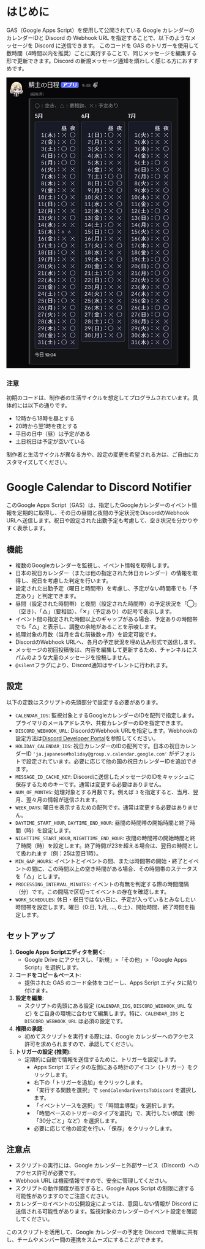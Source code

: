# はじめに

GAS（Google Apps Script）を使用して公開されている Google カレンダーのカレンダーIDと Discord の Webhook URL を指定することで、以下のようなメッセージを Discord に送信できます。
このコードを GAS のトリガーを使用して数時間（4時間以内を推奨）ごとに実行することで、同じメッセージを編集する形で更新できます。Discord の新規メッセージ通知を煩わしく感じる方におすすめです。

![メッセージの例](https://github.com/murahito130/Google-Calendar-to-Discord-Notifier/blob/main/example.png)

### 注意

初期のコードは、制作者の生活サイクルを想定してプログラムされています。具体的には以下の通りです。

- 12時から18時を昼とする
- 20時から翌1時を夜とする
- 平日の日中（昼）は予定がある
- 土日祝日は予定が空いている

制作者と生活サイクルが異なる方や、設定の変更を希望される方は、ご自由にカスタマイズしてください。

# Google Calendar to Discord Notifier

このGoogle Apps Script（GAS）は、指定したGoogleカレンダーのイベント情報を定期的に取得し、その日の昼間と夜間の予定状況をDiscordのWebhook URLへ送信します。祝日や設定された出勤予定も考慮して、空き状況を分かりやすく表示します。

## 機能

- 複数のGoogleカレンダーを監視し、イベント情報を取得します。
- 日本の祝日カレンダー（または他の指定された休日カレンダー）の情報を取得し、祝日を考慮した判定を行います。
- 設定された出勤予定（曜日と時間帯）を考慮し、予定がない時間帯でも「予定あり」と判定できます。
- 昼間（設定された時間帯）と夜間（設定された時間帯）の予定状況を「◯」（空き）、「△」（要相談）、「✕」（予定あり）の記号で表示します。
- イベント間の指定された時間以上のギャップがある場合、予定ありの時間帯でも「△」と表示し、調整の余地があることを示唆します。
- 処理対象の月数（当月を含む前後数ヶ月）を設定可能です。
- DiscordのWebhook URLへ、各月の予定状況を埋め込み形式で送信します。
- メッセージの初回投稿後は、内容を編集して更新するため、チャンネルにスパムのような大量のメッセージを投稿しません。
- `@silent`フラグにより、Discord通知はサイレントに行われます。

## 設定

以下の定数はスクリプトの先頭部分で設定する必要があります。

- `CALENDAR_IDS`: 監視対象とするGoogleカレンダーのIDを配列で指定します。プライマリのメールアドレスや、共有カレンダーのIDを指定できます。
- `DISCORD_WEBHOOK_URL`: DiscordのWebhook URLを指定します。Webhookの設定方法は[Discord Developer Portal](https://discord.com/developers/docs/resources/webhook)を参照してください。
- `HOLIDAY_CALENDAR_IDS`: 祝日カレンダーのIDの配列です。日本の祝日カレンダーID `'ja.japanese#holiday@group.v.calendar.google.com'` がデフォルトで設定されています。必要に応じて他の国の祝日カレンダーIDを追加できます。
- `MESSAGE_ID_CACHE_KEY`: Discordに送信したメッセージのIDをキャッシュに保存するためのキーです。通常は変更する必要はありません。
- `NUM_OF_MONTHS`: 処理対象とする月数です。例えば `3` を指定すると、当月、翌月、翌々月の情報が送信されます。
- `WEEK_DAYS`: 曜日を表示するための配列です。通常は変更する必要はありません。
- `DAYTIME_START_HOUR`, `DAYTIME_END_HOUR`: 昼間の時間帯の開始時間と終了時間（時）を設定します。
- `NIGHTTIME_START_HOUR`, `NIGHTTIME_END_HOUR`: 夜間の時間帯の開始時間と終了時間（時）を設定します。終了時間が23を超える場合は、翌日の時間として扱われます（例：25は翌日1時）。
- `MIN_GAP_HOURS`: イベントとイベントの間、または時間帯の開始・終了とイベントの間に、この時間以上の空き時間がある場合、その時間帯のステータスを「△」とします。
- `PROCESSING_INTERVAL_MINUTES`: イベントの有無を判定する際の時間間隔（分）です。この間隔で区切ってイベントの存在を確認します。
- `WORK_SCHEDULES`: 休日・祝日ではない日に、予定が入っているとみなしたい時間帯を設定します。曜日（0:日, 1:月, ..., 6:土）、開始時間、終了時間を指定します。

## セットアップ

1. **Google Apps Scriptエディタを開く**:
   - Google Drive にアクセスし、「新規」>「その他」>「Google Apps Script」を選択します。
2. **コードをコピー＆ペースト**:
   - 提供された GAS のコード全体をコピーし、Apps Script エディタに貼り付けます。
3. **設定を編集**:
   - スクリプトの先頭にある設定 (`CALENDAR_IDS`, `DISCORD_WEBHOOK_URL` など) をご自身の環境に合わせて編集します。特に、`CALENDAR_IDS` と `DISCORD_WEBHOOK_URL` は必須の設定です。
4. **権限の承認**:
   - 初めてスクリプトを実行する際には、Google カレンダーへのアクセス許可を求められますので、承認してください。
5. **トリガーの設定 (推奨)**:
   - 定期的に自動で情報を送信するために、トリガーを設定します。
     - Apps Script エディタの左側にある時計のアイコン（トリガー）をクリックします。
     - 右下の「トリガーを追加」をクリックします。
     - 「実行する関数を選択」で `sendCalendarEventsToDiscord` を選択します。
     - 「イベントソースを選択」で「時間主導型」を選択します。
     - 「時間ベースのトリガーのタイプを選択」で、実行したい頻度（例: 「30分ごと」など）を選択します。
     - 必要に応じて他の設定を行い、「保存」をクリックします。

## 注意点

- スクリプトの実行には、Google カレンダーと外部サービス（Discord）へのアクセス許可が必要です。
- Webhook URL は機密情報ですので、安全に管理してください。
- スクリプトの動作頻度が高すぎると、Google Apps Script の制限に達する可能性がありますのでご注意ください。
- カレンダーのイベントの公開設定によっては、意図しない情報が Discord に送信される可能性があります。監視対象のカレンダーのイベント設定を確認してください。

このスクリプトを活用して、Google カレンダーの予定を Discord で簡単に共有し、チームやメンバー間の連携をスムーズにすることができます。
